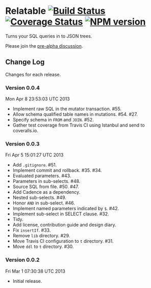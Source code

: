 # Relatable [![Build Status](https://secure.travis-ci.org/bigeasy/relatable.png?branch=master)](http://travis-ci.org/bigeasy/relatable) [![Coverage Status](https://coveralls.io/repos/bigeasy/relatable/badge.png?branch=master)](https://coveralls.io/r/bigeasy/relatable) [![NPM version](https://badge.fury.io/js/relatable.png)](http://badge.fury.io/js/relatable)

Turns your SQL queries in to JSON trees.

Please join the [pre-alpha
discussion](https://github.com/bigeasy/relatable/issues/10).

## Change Log

Changes for each release.

### Version 0.0.4

Mon Apr  8 23:53:03 UTC 2013

 * Implement raw SQL in the mutator transaction. #55.
 * Allow schema qualified table names in mutations. #54. #27.
 * Specify schema in `FROM` and `JOIN`. #52.
 * Gather test coverage from Travis CI using Istanbul and send to coveralls.io.

### Version 0.0.3

Fri Apr  5 15:01:27 UTC 2013

 * Add `.gitignore`. #51.
 * Implement commit and rollback. #35. #34.
 * Evaluated parameters. #43.
 * Parameters in sub-selects. #48.
 * Source SQL from file. #50. #47.
 * Add Cadence as a dependency.
 * Nested sub-selects. #49.
 * Honor `AND` in sub-select. #46.
 * Implement named parameters indicated by `$`. #42.
 * Implement sub-select in SELECT clause. #32.
 * Tidy.
 * Add license, contribution guide and design diary.
 * Fix `insertIf`. #33.
 * Remove `lib` directory. #29.
 * Move Travis CI configuration to `t` directory. #31.
 * Move `ddl` to `t` directory. #30.

### Version 0.0.2

Fri Mar  1 07:30:38 UTC 2013

 * Initial release.
